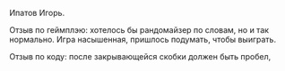 Ипатов Игорь.

Отзыв по геймплэю:
хотелось бы рандомайзер по словам, но и так нормально. Игра насышенная, пришлось подумать, чтобы выиграть.

Отзыв по коду:
после закрывающейся скобки должен быть пробел, 